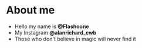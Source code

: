  # About me
- Hello my name is **@Flashoone**
- My Instagram **@alanrichard_cwb**
- Those who don't believe in magic will never find it
<!---
Flashoone/Flashoone is a ✨ special ✨ repository because its `README.md` (this file) appears on your GitHub profile.
You can click the Preview link to take a look at your changes.
--->
